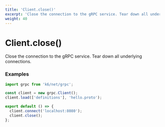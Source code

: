 ```yaml
---
title: 'Client.close()'
excerpt: 'Close the connection to the gRPC service. Tear down all underlying connections.'
weight: 40
---
```


# Client.close()

Close the connection to the gRPC service. Tear down all underlying connections.

### Examples

<div class="code-group" data-props='{"labels": ["Simple example"], "lineNumbers": [true]}'>

```javascript
import grpc from 'k6/net/grpc';

const client = new grpc.Client();
client.load(['definitions'], 'hello.proto');

export default () => {
  client.connect('localhost:8080');
  client.close();
};
```

</div>
